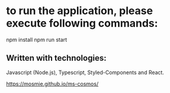 # to run the application, please execute following commands:
npm install 
npm run start

## Written with technologies:
Javascript (Node.js), Typescript, Styled-Components and React.


https://mosmie.github.io/ms-cosmos/ 
